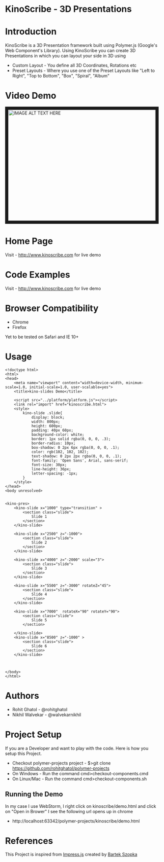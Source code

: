 KinoScribe - 3D Presentations
==========
Introduction
============
KinoScribe is a 3D Presentation framework built using Polymer.js (Google's Web Component's Library). Using KinoScribe you can create 3D Presentations in which you can layout your side in 3D using 
 * Custom Layout - You define all 3D Coordinates, Rotations etc
 * Preset Layouts - Where you use one of the Preset Layouts like "Left to Right", "Top to Bottom", "Box", "Spiral", "Album"



Video Demo
======
<a href="http://www.youtube.com/watch?feature=player_embedded&v=l4Dauw3oJ1o
" target="_blank"><img src="http://img.youtube.com/vi/l4Dauw3oJ1o/0.jpg" 
alt="IMAGE ALT TEXT HERE" width="480" height="360" border="10" /></a>

Home Page
=========
Visit - http://www.kinoscribe.com for live demo

Code Examples
=============
Visit - http://www.kinoscribe.com for live demo

Browser Compatibility
=========
* Chrome
* Firefox

Yet to be tested on Safari and IE 10+

Usage
======
```
<!doctype html>
<html>
<head>
    <meta name="viewport" content="width=device-width, minimum-scale=1.0, initial-scale=1.0, user-scalable=yes">
    <title>kino-slides Demo</title>

    <script src="../platform/platform.js"></script>
    <link rel="import" href="kinoscribe.html">
    <style>
        kino-slide .slide{
            display: block;
            width: 800px;
            height: 600px;
            padding: 40px 60px;
            background-color: white;
            border: 1px solid rgba(0, 0, 0, .3);
            border-radius: 10px;
            box-shadow: 0 2px 6px rgba(0, 0, 0, .1);
            color: rgb(102, 102, 102);
            text-shadow: 0 2px 2px rgba(0, 0, 0, .1);
            font-family: 'Open Sans', Arial, sans-serif;
            font-size: 30px;
            line-height: 36px;
            letter-spacing: -1px;
        }
    </style>
</head>
<body unresolved>


<kino-pres>
    <kino-slide x="1000" type="transition" >
        <section class="slide">
            Slide 1
        </section>
    </kino-slide>

    <kino-slide x="2500" z="-1000">
        <section class="slide">
            Slide 2
        </section>
    </kino-slide>

    <kino-slide x="4000" z="-2000" scale="3">
        <section class="slide">
            Slide 3
        </section>
    </kino-slide>

    <kino-slide x="5500" z="-3000" rotateZ="45">
        <section class="slide">
            Slide 4
        </section>
    </kino-slide>

    <kino-slide x="7000"  rotateX="90" rotateY="90">
        <section class="slide">
            Slide 5
        </section>

    </kino-slide>
    <kino-slide x="8500" z="-1000" >
        <section class="slide">
            Slide 6
        </section>
    </kino-slide>



</body>
</html>

```
Authors
=========
 * Rohit Ghatol - @rohitghatol
 * Nikhil Walvekar - @walvekarnikhil

Project Setup
==============
If you are a Developer and want to play with the code. Here is how you setup this Project.

 * Checkout polymer-projects project - $>git clone https://github.com/rohitghatol/polymer-projects
 * On Windows - Run the command cmd>checkout-components.cmd 
 * On Linux/Mac - Run the command cmd>checkout-components.sh
 
Running the Demo
-----------------

In my case I use WebStorm, I right click on kinoscribe/demo.html and click on "Open in Brower"
I see the following url opens up in chrome

* http://localhost:63342/polymer-projects/kinoscribe/demo.html

 
References
===========

This Project is inspired from  [Impress.js](https://github.com/bartaz/impress.js/) created by [Bartek Szopka](https://github.com/bartaz)
